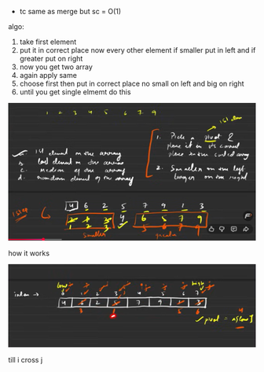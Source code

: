 * tc same as merge but sc = O(1)

algo: 
1. take first element
2. put it in correct place now every other element if smaller put in left and if greater put on right
3. now you get two array 
4. again apply same 
5. choose first then put in correct place no small on left and big on right 
6. until you get single elmemt do this

![alt text](image.png)

how it works

![alt text](image-1.png)


till i cross j